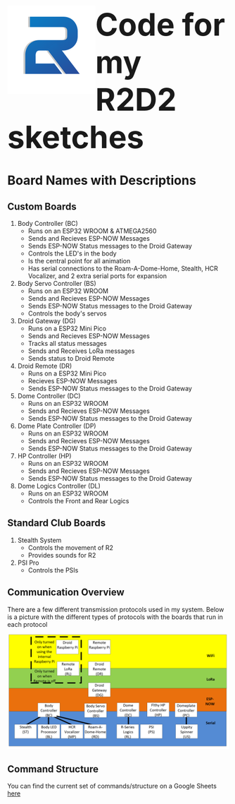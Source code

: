 <img src="./Images/r2logo.png" style="width: 200px; display:inline; float: left"><h1 style="display: inline; font-size:70px;">Code for my R2D2 sketches</h1>
# Board Names with Descriptions
## Custom Boards
1. Body Controller (BC)
    - Runs on an ESP32 WROOM & ATMEGA2560
    -  Sends and Recieves ESP-NOW Messages
    - Sends ESP-NOW Status messages to the Droid Gateway
    - Controls the LED's in the body 
    - Is the central point for all animation
    - Has serial connections to the Roam-A-Dome-Home, Stealth, HCR Vocalizer, and 2 extra serial ports for expansion
2. Body Servo Controller (BS)
    - Runs on an ESP32 WROOM
    -  Sends and Recieves ESP-NOW Messages
    - Sends ESP-NOW Status messages to the Droid Gateway
    - Controls the body's servos
3. Droid Gateway (DG)
    - Runs on a ESP32 Mini Pico
    -  Sends and Recieves ESP-NOW Messages
    - Tracks all status messages 
    - Sends and Receives LoRa messages
    - Sends status to Droid Remote
4. Droid Remote (DR)
    - Runs on a ESP32 Mini Pico
    - Recieves ESP-NOW Messages
    - Sends ESP-NOW Status messages to the Droid Gateway
5. Dome Controller (DC)
    - Runs on an ESP32 WROOM
    -  Sends and Recieves ESP-NOW Messages
    - Sends ESP-NOW Status messages to the Droid Gateway
6. Dome Plate Controller (DP)
    - Runs on an ESP32 WROOM
    -  Sends and Recieves ESP-NOW Messages
    - Sends ESP-NOW Status messages to the Droid Gateway
7. HP Controller (HP)
    - Runs on an ESP32 WROOM
    -  Sends and Recieves ESP-NOW Messages
    - Sends ESP-NOW Status messages to the Droid Gateway
8. Dome Logics Controller (DL)
    - Runs on an ESP32 WROOM
    - Controls the Front and Rear Logics


## Standard Club Boards
1. Stealth System
    - Controls the movement of R2
    - Provides sounds for R2
2. PSI Pro
    - Controls the PSIs

## Communication Overview
There are a few different transmission protocols used in my system.  Below is a picture with the different types of protocols with the boards that run in each protocol

![picture for communication overview](./Images/Communication_Overview.png)
## Command Structure
You can find the current set of commands/structure on a Google Sheets [here](https://docs.google.com/spreadsheets/d/1DH-6CJmIpjQx04wJDilbzKNY-XPePc0232BGUaSPBnk/edit?usp=sharing)


